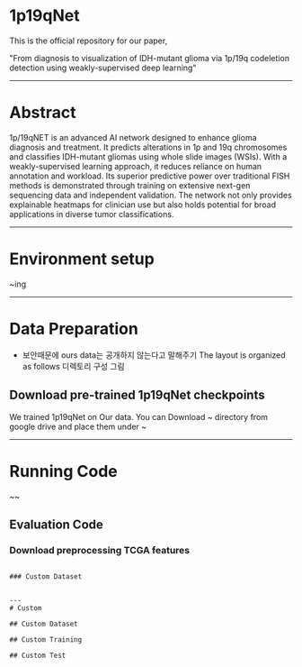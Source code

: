 # 1p19qNet

This is the official repository for our paper, 

"From diagnosis to visualization of IDH-mutant glioma via 1p/19q codeletion detection using weakly-supervised deep learning"

---
# Abstract

1p/19qNET is an advanced AI network designed to enhance glioma diagnosis and treatment. It predicts alterations in 1p and 19q chromosomes and classifies IDH-mutant gliomas using whole slide images (WSIs). With a weakly-supervised learning approach, it reduces reliance on human annotation and workload. Its superior predictive power over traditional FISH methods is demonstrated through training on extensive next-gen sequencing data and independent validation. The network not only provides explainable heatmaps for clinician use but also holds potential for broad applications in diverse tumor classifications.


---
# Environment setup

~ing

---
# Data Preparation
* 보안때문에 ours data는 공개하지 않는다고 말해주기
The layout is organized as follows
디렉토리 구성 그림

## Download pre-trained 1p19qNet checkpoints
We trained 1p19qNet on Our data. You can Download ~ directory from google drive and place them under ~



---
# Running Code
~~

## Evaluation Code

### Download preprocessing TCGA features

~~~

### Custom Dataset


---
# Custom

## Custom Dataset 

## Custom Training

## Custom Test
